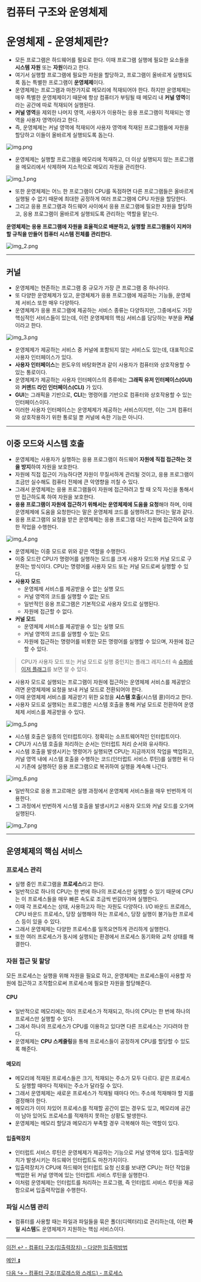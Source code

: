 # 컴퓨터 구조와 운영체제

# 운영체제 - 운영체제란?

- 모든 프로그램은 하드웨어를 필요로 한다. 이때 프로그램 실행에 필요한 요소들을 **시스템 자원** 또는 **자원**이라고 한다.
- 여기서 실행할 프로그램에 필요한 자원을 할당하고, 프로그램이 올바르게 실행되도록 돕는 특별한 프로그램이 **운영체제**이다.
- 운영체제는 프로그램과 마찬가지로 메모리에 적재되어야 한다. 하지만 운영체제는 매우 특별한 운영체제이기 때문에 항상 컴퓨터가 부팅될 때 메모리 내 **커널 영역**이라는
    공간에 따로 적재되어 실행된다.
- **커널 영역**을 제외한 나머지 영역, 사용자가 이용하는 응용 프로그램이 적재되는 영역을 사용자 영역이라고 한다.
- 즉, 운영체제는 커널 영역에 적재되어 사용자 영역에 적재된 프로그램들에 자원을 할당하고 이들이 올바르게 실행되도록 돕는다.

![img.png](image/img.png)

- 운영체제는 실행할 프로그램을 메모리에 적재하고, 더 이상 실행되지 않는 프로그램을 메모리에서 삭제하며 지소적으로 메모리 자원을 관리한다.

![img_1.png](image/img_1.png)

- 또한 운영체제는 어느 한 프로그램이 CPU를 독점하면 다른 프로그램들은 올바르게 실행될 수 없기 때문에 최대한 공정하게 여러 프로그램에 CPU 자원을 할당한다.
- 그리고 응용 프로그램과 하드웨어 사이에서 응용 프로그램에 필요한 자원을 할당하고, 응용 프로그램이 올바르게 실행되도록 관리하는 역할을 맡는다.

**운영체제는 응용 프로그램에 자원을 효율적으로 배분하고, 실행할 프로그램들이 지켜야 할 규칙을 만들어 컴퓨터 시스템 전체를 관리한다.**

![img_2.png](image/img_2.png)

---

## 커널

- 운영체제는 현존하는 프로그램 중 규모가 가장 큰 프로그램 중 하나이다. 
- 또 다양한 운영체제가 있고, 운영체제가 응용 프로그램에 제공하는 기능들, 운영체제 서비스 또한 매우 다양하다.
- 운영체제가 응용 프로그램에 제공하는 서비스 종류는 다양하지만, 그중에서도 가장 핵심적인 서비스들이 있는데, 이런 운영체제의 핵심 서비스를 담당하는 부분을 **커널**이라고 한다.

![img_3.png](image/img_3.png)

- 운영체제가 제공하는 서비스 중 커널에 포함되지 않는 서비스도 있는데, 대표적으로 사용자 인터페이스가 있다.
- **사용자 인터페이스**는 윈도우의 바탕화면과 같이 사용자가 컴퓨터와 상호작용할 수 있는 통로이다.
- 운영체제가 제공하는 사용자 인터페이스의 종류에는 **그래픽 유저 인터페이스(GUI)** 와 **커맨드 라인 인터페이스(CLI)** 가 있다.
- **GUI**는 그래픽을 기반으로, **CLI**는 명령어를 기반으로 컴퓨터와 상호작용할 수 있는 인터페이스이다.
- 이러한 사용자 인터페이스는 운영체제가 제공하는 서비스이지만, 이는 그저 컴퓨터와 상호작용하기 위한 통로일 뿐 커널에 속한 기능은 아니다.

---

## 이중 모드와 시스템 호출

- 운영체제는 사용자가 실행하는 응용 프로그램이 하드웨어 **자원에 직접 접근하는 것을 방지**하여 자원을 보호한다.
- 자원에 직접 접근이 가능하다면 자원이 무질서하게 관리될 것이고, 응용 프로그램이 조금만 실수해도 컴퓨터 전체에 큰 악영향을 끼칠 수 있다.
- 그래서 운영체제는 응용 프로그램들이 자원에 접근하려고 할 때 오직 자신을 통해서만 접근하도록 하여 자원을 보호한다.
- **응용 프로그램이 자원에 접근하기 위해서는 운영체제에 도움을 요청**해야 하며, 이때 운영체제에 도움을 요청한다는 말은 운영체제 코드를 실행하려고 한다는 말과 같다.
- 응용 프로그램의 요청을 받은 운영체제는 응용 프로그램 대신 자원에 접근하여 요청한 작업을 수행한다.

![img_4.png](image/img_4.png)

- 운영체제는 이중 모드로 위와 같은 역할을 수행한다.
- 이중 모드란 CPU가 명령어를 실행하는 모드를 크게 사용자 모드와 커널 모드로 구분하는 방식이다. CPU는 명령어를 사용자 모드 또는 커널 모드로써 실행할 수 있다.
- **사용자 모드**
  - 운영체제 서비스를 제공받을 수 없는 실행 모드
  - 커널 영역의 코드를 실행할 수 없는 모드
  - 일반적인 응용 프로그램은 기본적으로 사용자 모드로 실행된다.
  - 자원에 접근할 수 없다.
- **커널 모드**
  - 운영체제 서비스를 제공받을 수 있는 실행 모드
  - 커널 영역의 코드를 실행할 수 있는 모드
  - 자원에 접근하는 명령어를 비롯한 모든 명령어를 실행할 수 있으며, 자원에 접근할 수 있다.

> CPU가 사용자 모드 또는 커널 모드로 실행 중인지는 플래그 레지스터 속 [슈퍼바이저 플래그](https://github.com/genesis12345678/TIL/blob/main/cs/cpu/ALU.md#alu%EA%B0%80-%EB%82%B4%EB%B3%B4%EB%82%B4%EB%8A%94-%EC%A0%95%EB%B3%B4)를 보면 알 수 있다.

- 사용자 모드로 실행되는 프로그램이 자원에 접근하는 운영체제 서비스를 제공받으려면 운영체제에 요청을 보내 커널 모드로 전환되어야 한다.
- 이때 운영체제 서비스를 제공받기 위한 요청을 **시스템 호출**(시스템 콜)이라고 한다.
- 사용자 모드로 실행되는 프로그램은 시스템 호출을 통해 커널 모드로 전환하여 운영체제 서비스를 제공받을 수 있다.

![img_5.png](image/img_5.png)

- 시스템 호출은 일종의 인터럽트이다. 정확히는 소프트웨어적인 인터럽트이다.
- CPU가 시스템 호출을 처리하는 순서는 인터럽트 처리 순서와 유사하다.
- 시스템 호출을 발생시키는 명령어가 실행되면 CPU는 지금까지의 작업을 백업하고, 커널 영역 내에 시스템 호출을 수행하는 코드(인터럽트 서비스 루틴)를 실행한 뒤
    다시 기존에 실행하던 응용 프로그램으로 복귀하여 실행을 계속해 나간다.

![img_6.png](image/img_6.png)

- 일반적으로 응용 프고르매은 실행 과정에서 운영체제 서비스들을 매우 빈번하게 이용한다. 
- 그 과정에서 빈번하게 시스템 호출을 발생시키고 사용자 모드와 커널 모드를 오가며 실행된다.

![img_7.png](image/img_7.png)

---

## 운영체제의 핵심 서비스

### 프로세스 관리

- 실행 중인 프로그램을 **프로세스**라고 한다.
- 일반적으로 하나의 CPU는 한 번에 하나의 프로세스만 실행할 수 있기 때문에 CPU는 이 프로세스들을 매우 빠른 속도로 조금씩 번갈아가며 실행한다.
- 이때 각 프로세스는 상태, 사용하고자 하는 자원도 다양하다. I/O 바운드 프로레스, CPU 바운드 프로세스, 당장 실행해야 하는 프로세스, 당장 실행이 불가능한 프로세스 등이 있을 수 있다.
- 그래서 운영체제는 다양한 프로세스를 일목요연하게 관리하게 실행한다. 
- 또한 여러 프로세스가 동시에 실행되는 환경에서 프로세스 동기화와 교착 상태를 해결한다.

### 자원 접근 및 할당

모든 프로세스는 실행을 위해 자원을 필요로 하고, 운영체제는 프로세스들이 사용할 자원에 접근하고 조작함으로써 프로세스에 필요한 자원을 할당해준다.

#### CPU

- 일반적으로 메모리에는 여러 프로세스가 적재되고, 하나의 CPU는 한 번에 하나의 프로세스만 실행할 수 있다.
- 그래서 하나의 프로세스가 CPU를 이용하고 있다면 다른 프로세스는 기다려야 한다. 
- 운영체제는 **CPU 스케줄링**을 통해 프로세스들이 공정하게 CPU를 할당할 수 있도록 해준다. 

#### 메모리

- 메모리에 적재된 프로세스들은 크기, 적재되는 주소가 모두 다르다. 같은 프로세스도 실행할 때마다 적재되는 주소가 달라질 수 있다.
- 그래서 운영체제는 새로운 프로세스가 적재될 때마다 어느 주소에 적재해야 할 지를 결정해야 한다.
- 메모리가 이미 차있어 프로세스를 적재할 공간이 없는 경우도 있고, 메모리에 공간이 남아 있어도 프로세스를 적재하지 못하는 상황도 발생한다.
- 운영체제는 메모리 할당과 메모리가 부족할 경우 극복해야 하는 역할이 있다.

#### 입출력장치

- 인터럽트 서비스 루틴은 운영체제가 제공하는 기능으로 커널 영역에 있다. 입출력장치가 발생시키는 하드웨어 인터럽트도 마찬가지이다.
- 입출력장치가 CPU에 하드웨어 인터럽트 요청 신호를 보내면 CPU는 하던 작업을 백업한 뒤 커널 영역에 있는 인터럽트 서비스 루틴을 실행한다.
- 이처럼 운영체제는 인터럽트를 처리하는 프로그램, 즉 인터럽트 서비스 루틴을 제공함으로써 입출력작업을 수행한다.

### 파일 시스템 관리

- 컴퓨터를 사용할 때는 파일과 파일들을 묶은 폴더(디렉터리)로 관리하는데, 이런 **파일 시스템**도 운영체제가 지원하는 핵심 서비스이다.

---

[이전 ↩️ - 컴퓨터 구조(입출력장치) - 다양한 입출력방법](https://github.com/genesis12345678/TIL/blob/main/cs/iodevice/IOway.md)

[메인 ⏫](https://github.com/genesis12345678/TIL/blob/main/cs/Main.md)

[다음 ↪️ - 컴퓨터 구조(프로레스와 스레드) - 프로세스]()